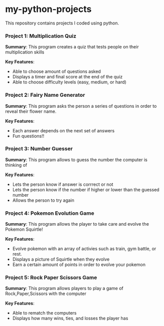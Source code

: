 # my-python-projects
This repository contains projects I coded using python.

### Project 1: Multiplication Quiz 
**Summary**: This program creates a quiz that tests people on their multiplication skills


**Key Features**: 
- Able to choose amount of questions asked
- Displays a timer and final score at the end of the quiz
- Able to choose difficulty levels (easy, medium, or hard)


### Project 2: Fairy Name Generator
**Summary**: This program asks the person a series of questions in order to reveal their flower name. 

**Key Features**: 
- Each answer depends on the next set of answers
- Fun questions!!

 ### Project 3: Number Guesser
**Summary**: This program allows to guess the number the computer is thinking of

**Key Features**: 
- Lets the person know if answer is corrrect or not
- Lets the person know if the number if higher or lower than the guessed number
- Allows the person to try again

### Project 4: Pokemon Evolution Game
**Summary**: This program allows the player to take care and evolve the Pokemon Squirtle!

**Key Features**: 
- Evolve pokemon with an array of activies such as train, gym battle, or rest.
-  Displays a picture of Squirtle when they evolve
- Earn a certain amount of points in order to evolve your pokemon


### Project 5: Rock Paper Scissors Game
**Summary**: This program allows players to play a game of Rock,Paper,Scissors with the computer

**Key Features**: 
- Able to rematch the computers
- Displays how many wins, ties, and losses the player has
